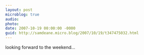 ```yaml
---
layout: post
microblog: true
audio: 
photo: 
date: 2007-10-19 00:00:00 -0000
guid: http://samdeane.micro.blog/2007/10/19/t347475032.html
---
```

looking forward to the weekend...
